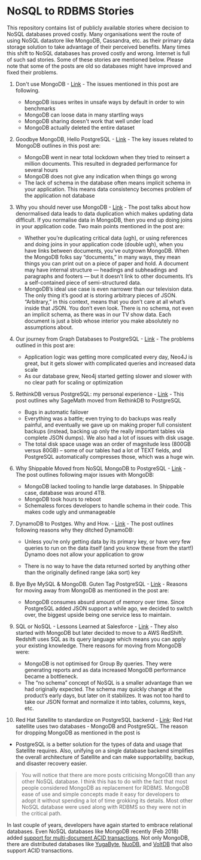 # NoSQL to RDBMS Stories
This repository contains list of publicly available stories where decision to NoSQL databases proved costly. Many organisations went the route of using NoSQL datastore like MongoDB, Cassandra, etc. as their primary data storage solution to take advantage of their perceived benefits. Many times this shift to NoSQL databases has proved costly and wrong. Internet is full of such sad stories. Some of these stories are mentioned below. Please note that some of the posts are old so databases might have improved and fixed their problems.

1. Don't use MongoDB - [Link](http://pastebin.com/raw/FD3xe6Jt) - The issues mentioned in this post are following. 
   * MongoDB issues writes in unsafe ways by default in order to win benchmarks
   * MongoDB can loose data in many startling ways
   * MongoDB sharing doesn't work that well under load
   * MongoDB actually deleted the entire dataset

2. Goodbye MongoDB, Hello PostgreSQL - [Link](https://developer.olery.com/blog/goodbye-mongodb-hello-postgresql/) - The key issues related to MongoDB outlines in this post are:
   * MongoDB went in near total lockdown when they tried to reinsert a million documents. This resulted in degraded performance for several hours
   * MongoDB does not give any indication when things go wrong
   * The lack of schema in the database often means implicit schema in your application. This means data consistency  becomes problem of the application not database

3. Why you should never use MongoDB -  [Link](http://www.sarahmei.com/blog/2013/11/11/why-you-should-never-use-mongodb/) - The post talks about how denormalised data leads to data duplication which makes updating data difficult. If you normalise data in MongoDB, then you end up doing joins in your application code. Two main points mentioned in the post are:
   *  Whether you’re duplicating critical data (ugh), or using references and doing joins in your application code (double ugh), when you have links between documents, you’ve outgrown MongoDB. When the MongoDB folks say “documents,” in many ways, they mean things you can print out on a piece of paper and hold. A document may have internal structure — headings and subheadings and paragraphs and footers — but it doesn’t link to other documents. It’s a self-contained piece of semi-structured data.
   *  MongoDB’s ideal use case is even narrower than our television data. The only thing it’s good at is storing arbitrary pieces of JSON. “Arbitrary,” in this context, means that you don’t care at all what’s inside that JSON. You don’t even look. There is no schema, not even an implicit schema, as there was in our TV show data. Each document is just a blob whose interior you make absolutely no assumptions about.

4. Our journey from Graph Databases to PostgreSQL - [Link](http://engineering.hipolabs.com/graphdb-to-postgresql/) - The problems outlined in this post are:
   * Application logic was getting more complicated every day, Neo4J is great, but it gets slower with complicated queries and increased data scale
   * As our database grew, Neo4j started getting slower and slower with no clear path for scaling or optimization

5. RethinkDB versus PostgreSQL: my personal experience - [Link](http://blog.sagemath.com/2017/02/09/rethinkdb-vs-postgres.html) - This post outlines why SageMath moved from RethinkDB to PostgreSQL
   * Bugs in automatic failover 
   * Everything was a battle; even trying to do backups was really painful, and eventually we gave up on making proper full consistent backups (instead, backing up only the really important tables via complete JSON dumps). We also had a lot of issues with disk usage.
   * The total disk space usage was an order of magnitude less (800GB versus 80GB) – some of our tables had a lot of TEXT fields, and PostgreSQL automatically compresses those, which was a huge win.

6. Why Shippable Moved from NoSQL MongoDB to PostgreSQL - [Link](http://blog.shippable.com/why-we-moved-from-nosql-mongodb-to-postgressql) - The post outlines following major issues with MongoDB:

   * MongoDB lacked tooling to handle large databases. In Shippable case, database was around 4TB.
   * MongoDB took hours to reboot
   * Schemaless forces developers to handle schema in their code. This makes code ugly and unmanageable

7. DynamoDB to Postges. Why and How. - [Link](https://containership.engineering/dynamodb-to-postgres-why-and-how-aa891681af4d) - The post outlines following reasons why they ditched DynamoDB:

   * Unless you’re only getting data by its primary key, or have very few queries to run on the data itself (and you know these from the start!) Dynamo does not allow your application to grow

   * There is no way to have the data returned sorted by anything other than the originally defined range (aka sort) key

8. Bye Bye MySQL & MongoDB. Guten Tag PostgreSQL - [Link](https://www.userlike.com/en/blog/bye-by-mysql-and-mongodb-guten-tag-postgresql) - Reasons for moving away from MongoDB as mentioned in the post are:

   * MongoDB consumes absurd amount of memory over time. Since PostgreSQL added JSON support a while ago, we decided to switch over, the biggest upside being one service less to maintain.

9. SQL or NoSQL - Lessons Learned at Salesforce - [Link](https://engineering.salesforce.com/sql-or-nosql-9eaf1d92545b) - They also started with MongoDB but later decided to move to a AWS RedShift. Redshift uses SQL as its query language which means you can apply your existing knowledge. There reasons for moving from MongoDB were:
   * MongoDB is not optimised for Group By queries. They were generating reports and as data increased MongoDB performance became a bottleneck.
   * The “no schema” concept of NoSQL is a smaller advantage than we had originally expected. The schema may quickly change at the product’s early days, but later on it stabilizes. It was not too hard to take our JSON format and normalize it into tables, columns, keys, etc.

10. Red Hat Satellite to standardize on PostgreSQL backend - [Link](https://www.redhat.com/en/blog/red-hat-satellite-standardize-postgresql-backend): Red Hat satellite uses two databases - MongoDB and PostgreSQL. The reason for dropping MongoDB as mentioned in the post is

   * PostgreSQL is a better solution for the types of data and usage that Satellite requires. Also, unifying on a single database backend simplifies the overall architecture of Satellite and can make supportability, backup, and disaster recovery easier.

   



> You will notice that there are more posts criticising MongoDB than any other NoSQL database. I think this has to do with the fact that most people considered MongoDB as replacement for RDBMS. MongoDB ease of use and simple concepts made it easy for developers to adopt it without spending a lot of time grokking its details. Most other NoSQL database were used along with RDBMS so they were not in the critical path.

In last couple of years, developers have again started to embrace relational databases. Even NoSQL databases like MongoDB recently (Feb 2018) added [support for multi-document ACID transactions](https://www.mongodb.com/blog/post/multi-document-transactions-in-mongodb). Not only MongoDB, there are distributed databases like [YugaByte](https://blog.yugabyte.com/yes-we-can-distributed-acid-transactions-with-high-performance/), [NuoDB](https://www.nuodb.com/blog/acid-instrumental-move-saas), and [VoltDB](https://www.voltdb.com/product/features-benefits/acid-transactions/) that also support ACID transactions.

 
